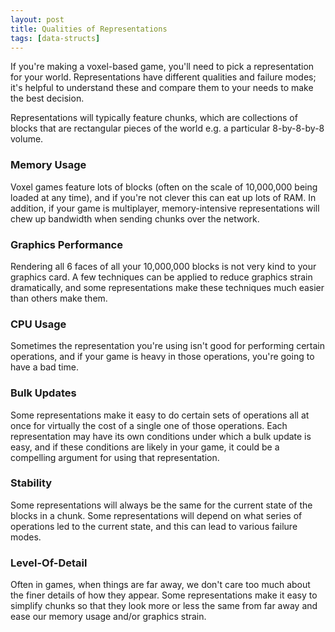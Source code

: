 ```yaml
---
layout: post
title: Qualities of Representations
tags: [data-structs]
---
```


If you're making a voxel-based game, you'll need to pick a representation for your world. Representations have different qualities and failure modes; it's helpful to understand these and compare them to your needs to make the best decision.

Representations will typically feature chunks, which are collections of blocks that are rectangular pieces of the world e.g. a particular 8-by-8-by-8 volume.

### Memory Usage
Voxel games feature lots of blocks (often on the scale of 10,000,000 being loaded at any time), and if you're not clever this can eat up lots of RAM. In addition, if your game is multiplayer, memory-intensive representations will chew up bandwidth when sending chunks over the network.

### Graphics Performance
Rendering all 6 faces of all your 10,000,000 blocks is not very kind to your graphics card. A few techniques can be applied to reduce graphics strain dramatically, and some representations make these techniques much easier than others make them.

### CPU Usage
Sometimes the representation you're using isn't good for performing certain operations, and if your game is heavy in those operations, you're going to have a bad time.

### Bulk Updates
Some representations make it easy to do certain sets of operations all at once for virtually the cost of a single one of those operations. Each representation may have its own conditions under which a bulk update is easy, and if these conditions are likely in your game, it could be a compelling argument for using that representation.

### Stability
Some representations will always be the same for the current state of the blocks in a chunk. Some representations will depend on what series of operations led to the current state, and this can lead to various failure modes.

### Level-Of-Detail
Often in games, when things are far away, we don't care too much about the finer details of how they appear. Some representations make it easy to simplify chunks so that they look more or less the same from far away and ease our memory usage and/or graphics strain.
